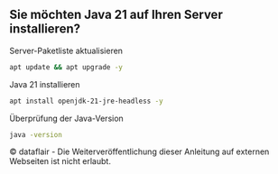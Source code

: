 ## Sie möchten Java 21 auf Ihren Server installieren?


Server-Paketliste aktualisieren
``` bash
apt update && apt upgrade -y
```

Java 21 installieren
``` bash
apt install openjdk-21-jre-headless -y
```

Überprüfung der Java-Version
``` bash
java -version
```

© dataflair - Die Weiterveröffentlichung dieser Anleitung auf externen Webseiten ist nicht erlaubt.